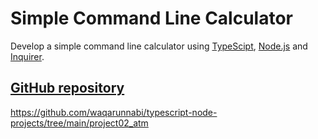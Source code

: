 # Simple Command Line Calculator

Develop a simple command line calculator using [TypeScipt](https://www.typescriptlang.org/), [Node.js](https://nodejs.org/en/) and [Inquirer](https://www.npmjs.com/package/inquirer).

## [GitHub repository](https://github.com/waqarunnabi/typescript-node-projects/tree/main/project02_atm)

https://github.com/waqarunnabi/typescript-node-projects/tree/main/project02_atm